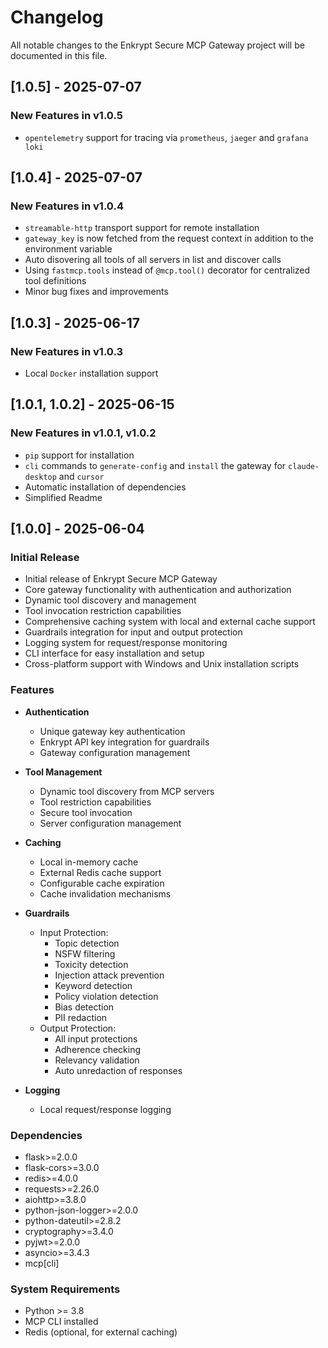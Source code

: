# Changelog

All notable changes to the Enkrypt Secure MCP Gateway project will be documented in this file.

## [1.0.5] - 2025-07-07

### New Features in v1.0.5

- `opentelemetry` support for tracing via `prometheus`, `jaeger` and `grafana loki`

## [1.0.4] - 2025-07-07

### New Features in v1.0.4

- `streamable-http` transport support for remote installation
- `gateway_key` is now fetched from the request context in addition to the environment variable
- Auto disovering all tools of all servers in list and discover calls
- Using `fastmcp.tools` instead of `@mcp.tool()` decorator for centralized tool definitions
- Minor bug fixes and improvements

## [1.0.3] - 2025-06-17

### New Features in v1.0.3

- Local `Docker` installation support

## [1.0.1, 1.0.2] - 2025-06-15

### New Features in v1.0.1, v1.0.2

- `pip` support for installation
- `cli` commands to `generate-config` and `install` the gateway for `claude-desktop` and `cursor`
- Automatic installation of dependencies
- Simplified Readme

## [1.0.0] - 2025-06-04

### Initial Release

- Initial release of Enkrypt Secure MCP Gateway
- Core gateway functionality with authentication and authorization
- Dynamic tool discovery and management
- Tool invocation restriction capabilities
- Comprehensive caching system with local and external cache support
- Guardrails integration for input and output protection
- Logging system for request/response monitoring
- CLI interface for easy installation and setup
- Cross-platform support with Windows and Unix installation scripts

### Features

- **Authentication**
  - Unique gateway key authentication
  - Enkrypt API key integration for guardrails
  - Gateway configuration management

- **Tool Management**
  - Dynamic tool discovery from MCP servers
  - Tool restriction capabilities
  - Secure tool invocation
  - Server configuration management

- **Caching**
  - Local in-memory cache
  - External Redis cache support
  - Configurable cache expiration
  - Cache invalidation mechanisms

- **Guardrails**
  - Input Protection:
    - Topic detection
    - NSFW filtering
    - Toxicity detection
    - Injection attack prevention
    - Keyword detection
    - Policy violation detection
    - Bias detection
    - PII redaction
  - Output Protection:
    - All input protections
    - Adherence checking
    - Relevancy validation
    - Auto unredaction of responses

- **Logging**
  - Local request/response logging

### Dependencies

- flask>=2.0.0
- flask-cors>=3.0.0
- redis>=4.0.0
- requests>=2.26.0
- aiohttp>=3.8.0
- python-json-logger>=2.0.0
- python-dateutil>=2.8.2
- cryptography>=3.4.0
- pyjwt>=2.0.0
- asyncio>=3.4.3
- mcp[cli]

### System Requirements

- Python >= 3.8
- MCP CLI installed
- Redis (optional, for external caching)

